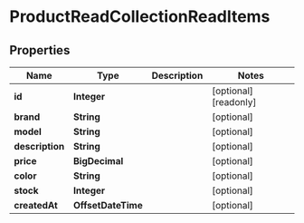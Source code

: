 

# ProductReadCollectionReadItems

## Properties

Name | Type | Description | Notes
------------ | ------------- | ------------- | -------------
**id** | **Integer** |  |  [optional] [readonly]
**brand** | **String** |  |  [optional]
**model** | **String** |  |  [optional]
**description** | **String** |  |  [optional]
**price** | **BigDecimal** |  |  [optional]
**color** | **String** |  |  [optional]
**stock** | **Integer** |  |  [optional]
**createdAt** | **OffsetDateTime** |  |  [optional]




